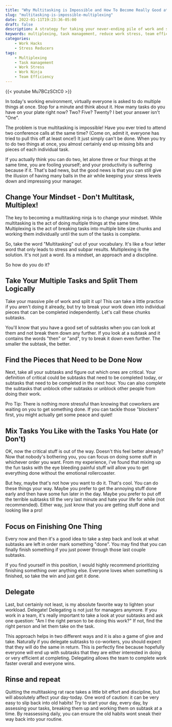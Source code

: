 ```yaml
---
title: "Why Multitasking is Impossible and How To Become Really Good at Faking It"
slug: "multitasking-is-impossible-multiplexing"
date: 2022-01-11T19:23:36-05:00
draft: false
description: A strategy for taking your never-ending pile of work and splitting it up into manageable subtasks. Reduce your work stress and look like a pro. 
keywords: multiplexing, task management, reduce work stress, team efficiency, tasks, subtasks, agile work management
categories: 
    - Work Hacks
    - Stress Reducers
tags:
    - Multiplexing
    - Task management
    - Work Stress
    - Work Ninja
    - Team Efficiency
---
```


{{< youtube Mu7BCzSCtC0 >}}

In today's working environment, virtually everyone is asked to do multiple things at once. Stop for a minute and think about it. How many tasks do you have on your plate right now? Two? Five? Twenty? I bet your answer isn't "One".

The problem is true multitasking is impossible! Have you ever tried to attend two conference calls at the same time? (Come on, admit it, everyone has tried to pull this off at least once!) It just simply can't be done. When you try to do two things at once, you almost certainly end up missing bits and pieces of each individual task. 

If you actually think you can do two, let alone three or four things at the same time, you are fooling yourself; and your productivity is suffering because if it. That's bad news, but the good news is that you can still give the illusion of having many balls in the air while keeping your stress levels down and impressing your manager. 

## Change Your Mindset - Don't Multitask, Multiplex!

The key to becoming a multitasking ninja is to change your mindset. While multitasking is the act of doing multiple things at the same time. Multiplexing is the act of breaking tasks into multiple bite size chunks and working them individually until the sum of the tasks is complete. 

So, take the word "Multitasking" out of your vocabulary. It's like a four letter word that only leads to stress and subpar results. Multiplexing is the solution. It's not just a word. Its a mindset, an approach and a discipline. 

So how do you do it?

## Take Your Multiple Tasks and Split Them Logically

Take your massive pile of work and split it up! This can take a little practice if you aren't doing it already, but try to break your work down into individual pieces that can be completed independently. Let's call these chunks subtasks. 

You'll know that you have a good set of subtasks when you can look at them and not break them down any further. If you look at a subtask and it contains the words "then" or "and", try to break it down even further. The smaller the subtask, the better. 

## Find the Pieces that Need to be Done Now

Next, take all your subtasks and figure out which ones are critical. Your definition of critical could be subtasks that need to be completed today, or subtasks that need to be completed in the next hour. You can also complete the subtasks that unblock other subtasks or unblock other people from doing their work. 

Pro Tip: There is nothing more stressful than knowing that coworkers are waiting on you to get something done. If you can tackle those "blockers" first, you might actually get some peace and quiet!

## Mix Tasks You Like with the Tasks You Hate (or Don't)

OK, now the critical stuff is out of the way. Doesn't this feel better already? Now that nobody's bothering you, you can focus on doing some stuff in whichever order you want. From my experience, i've found that mixing up the fun tasks with the eye bleeding painful stuff will allow you to get everything done without the emotional rollercoaster. 

But hey, maybe that's not how you want to do it. That's cool. You can do these things your way. Maybe you prefer to get the annoying stuff done early and then have some fun later in the day. Maybe you prefer to put off the terrible subtasks till the very last minute and hate your life for while (not recommended). Either way, just know that you are getting stuff done and looking like a pro!

## Focus on Finishing One Thing

Every now and then it's a good idea to take a step back and look at what subtasks are left in order mark something "done". You may find that you can finally finish something if you just power through those last couple subtasks. 

If you find yourself in this position, I would highly recommend prioritizing finishing something over anything else. Everyone loves when something is finished, so take the win and just get it done. 

## Delegate

Last, but certainly not least, is my absolute favorite way to lighten your workload. Delegate! Delegating is not just for managers anymore. If you work in a team, it's really important to take a look at your subtasks and ask one question: "Am I the right person to be doing this work?" If not, find the right person and let them take on the task. 

This approach helps in two different ways and it is also a game of give and take. Naturally if you delegate subtasks to co-workers, you should expect that they will do the same in return. This is perfectly fine because hopefully everyone will end up with subtasks that they are either interested in doing or very efficient at completing. Delegating allows the team to complete work faster overall and everyone wins. 

## Rinse and repeat

Quitting the multitasking rat race takes a little bit effort and discipline, but will absolutely affect your day-today. One word of caution: it can be very easy to slip back into old habits! Try to start your day, every day, by assessing your tasks, breaking them up and working them on subtask at a time. By reassessing daily, you can ensure the old habits wont sneak their way back into your routine. 


